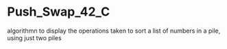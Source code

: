 # Push_Swap_42_C

algorithmn to display the operations taken to sort a list of numbers in a pile, using just two piles
